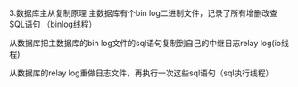 3.数据库主从复制原理
主数据库有个bin log二进制文件，记录了所有增删改查SQL语句 （binlog线程）

从数据库把主数据库的bin log文件的sql语句复制到自己的中继日志relay log(io线程)

从数据库的relay log重做日志文件，再执行一次这些sql语句（sql执行线程）

